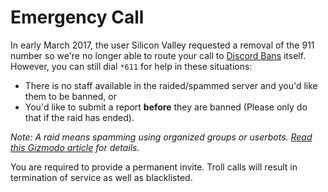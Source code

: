 # Emergency Call

In early March 2017, the user Silicon Valley requested a removal of the 911 number so we're no longer able to route your call to [Discord Bans](http://bans.discordlist.net) itself. However, you can still dial `*611` for help in these situations:

* There is no staff available in the raided/spammed server and you'd like them to be banned, or
* You'd like to submit a report **before** they are banned (Please only do that if the raid has ended).

*Note: A raid means spamming using organized groups or userbots. [Read this Gizmodo article](http://gizmodo.com/how-a-video-game-chat-client-became-the-web-s-new-cessp-1792039566) for details.*

You are required to provide a permanent invite. Troll calls will result in termination of service as well as blacklisted.

